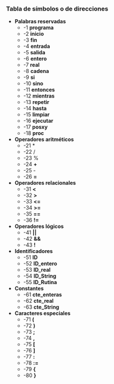### Tabla de símbolos o de direcciones

- **Palabras reservadas**
  - -1     **programa**
  - -2     **inicio**
  - -3     **fin**
  - -4     **entrada**
  - -5     **salida**
  - -6     **entero**
  - -7     **real**
  - -8     **cadena**
  - -9     **si**
  - -10    **sino**  
  - -11    **entonces**
  - -12    **mientras**
  - -13    **repetir**
  - -14    **hasta**
  - -15    **limpiar**
  - -16    **ejecutar**
  - -17    **posxy**  
  - -18    **proc**
- **Operadores aritméticos**
  - -21     *
  - -22     /
  - -23     %
  - -24     **+**
  - -25     -
  - -26     **=** 
- **Operadores relacionales**
  - -31     **<**
  - -32     **>**
  - -33     **<=**
  - -34     **>=**
  - -35     **==**
  - -36     **!=**
- **Operadores lógicos**
  - -41     **||**
  - -42     **&&**
  - -43     **!**
- **Identificadores**
  - -51     **ID**
  - -52     **ID_entero**
  - -53     **ID_real**
  - -54     **ID_String**
  - -55     **ID_Rutina**
- **Constantes**
  - -61     **cte_enteras**
  - -62     **cte_real**
  - -63     **cte_String**
- **Caracteres especiales**
  - -71     **(**
  - -72     **)**
  - -73     **;**
  - -74     **,**
  - -75     **[**
  - -76     **]**
  - -77     **:**
  - -78     **:=**
  - -79     **{**
  - -80     **}**
  